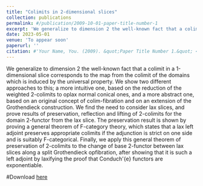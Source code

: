 ```yaml
---
title: "Colimits in 2-dimensional slices"
collection: publications
permalink: #/publication/2009-10-01-paper-title-number-1
excerpt: 'We generalize to dimension 2 the well-known fact that a colimit in a 1-dimensional slice corresponds to the map from the colimit of the domains which is induced by the universal property. We show two different approaches to this; a more intuitive one, based on the reduction of the weighted 2-colimits to oplax normal conical ones, and a more abstract one, based on an original concept of colim-fibration and on an extension of the Grothendieck construction. We find the need to consider lax slices, and prove results of preservation, reflection and lifting of 2-colimits for the domain 2-functor from the lax slice. The preservation result is shown by proving a general theorem of F-category theory, which states that a lax left adjoint preserves appropriate colimits if the adjunction is strict on one side and is suitably F-categorical. Finally, we apply this general theorem of preservation of 2-colimits to the change of base 2-functor between lax slices along a split Grothendieck opfibration, after showing that it is such a left adjoint by laxifying the proof that Conduché functors are exponentiable.'
date: 2023-05-01
venue: 'To appear soon'
paperurl: ''
citation: #'Your Name, You. (2009). &quot;Paper Title Number 1.&quot; <i>Journal 1</i>. 1(1).'
---
```

We generalize to dimension 2 the well-known fact that a colimit in a 1-dimensional slice corresponds to the map from the colimit of the domains which is induced by the universal property. We show two different approaches to this; a more intuitive one, based on the reduction of the weighted 2-colimits to oplax normal conical ones, and a more abstract one, based on an original concept of colim-fibration and on an extension of the Grothendieck construction. We find the need to consider lax slices, and prove results of preservation, reflection and lifting of 2-colimits for the domain 2-functor from the lax slice. The preservation result is shown by proving a general theorem of F-category theory, which states that a lax left adjoint preserves appropriate colimits if the adjunction is strict on one side and is suitably F-categorical. Finally, we apply this general theorem of preservation of 2-colimits to the change of base 2-functor between lax slices along a split Grothendieck opfibration, after showing that it is such a left adjoint by laxifying the proof that Conduch\'{e} functors are exponentiable.

#Download [here]()
